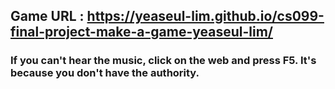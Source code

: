 ## Game URL : https://yeaseul-lim.github.io/cs099-final-project-make-a-game-yeaseul-lim/

### If you can't hear the music, click on the web and press F5. It's because you don't have the authority.